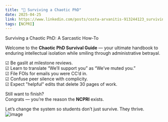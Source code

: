 ```yaml
---
title: "🚪 Surviving a Chaotic PhD"
date: 2025-04-25
link: https://www.linkedin.com/posts/costa-arvanitis-913244123_surviving-a-chaotic-phd-a-sarcastic-how-to-activity-7314589946219020288-T6Kc
tags: [NCPRI]
---
```


Surviving a Chaotic PhD: A Sarcastic How-To

Welcome to the **Chaotic PhD Survival Guide** — your ultimate handbook to enduring intellectual isolation while smiling through administrative betrayal.

☑ Be gaslit at milestone reviews.  
☑ Learn to translate “We’ll support you” as “We’ve muted you.”  
☑ File FOIs for emails you were CC’d in.  
☑ Confuse peer silence with complicity.  
☑ Expect "helpful" edits that delete 30 pages of work.

Still want to finish?  
Congrats — you’re the reason the **NCPRI** exists.

Let’s change the system so students don’t just survive. They thrive.
![image](https://github.com/user-attachments/assets/fa07b11e-95d4-4b41-a206-1cd3a2c8dfd9)
